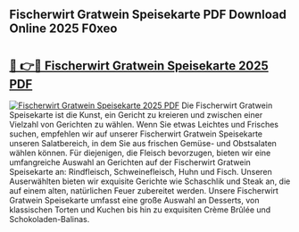 ## Fischerwirt Gratwein Speisekarte PDF Download Online 2025 F0xeo

# <h2><a href="http://gcbpm94.nevu.top/?p=Fischerwirt+Gratwein+Speisekarte">🔗 👉🔴 Fischerwirt Gratwein Speisekarte 2025 PDF</a></h2>

[![Fischerwirt Gratwein Speisekarte 2025 PDF](https://i.imgur.com/dBaPXMq.png)](http://gcbpm94.nevu.top/?p=Fischerwirt+Gratwein+Speisekarte)
Die Fischerwirt Gratwein Speisekarte ist die Kunst, ein Gericht zu kreieren und zwischen einer Vielzahl von Gerichten zu wählen. Wenn Sie etwas Leichtes und Frisches suchen, empfehlen wir auf unserer Fischerwirt Gratwein Speisekarte unseren Salatbereich, in dem Sie aus frischen Gemüse- und Obstsalaten wählen können. Für diejenigen, die Fleisch bevorzugen, bieten wir eine umfangreiche Auswahl an Gerichten auf der Fischerwirt Gratwein Speisekarte an: Rindfleisch, Schweinefleisch, Huhn und Fisch. Unseren Auserwählten bieten wir exquisite Gerichte wie Schaschlik und Steak an, die auf einem alten, natürlichen Feuer zubereitet werden. Unsere Fischerwirt Gratwein Speisekarte umfasst eine große Auswahl an Desserts, von klassischen Torten und Kuchen bis hin zu exquisiten Crème Brûlée und Schokoladen-Balinas.

